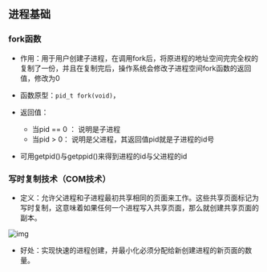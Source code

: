 ## 进程基础

### fork函数

-   作用：用于用户创建子进程，在调用fork后，将原进程的地址空间完完全权的复制了一份，并且在复制完后，操作系统会修改子进程空间fork函数的返回值，修改为0
-   函数原型：`pid_t fork(void)`，
-   返回值：
    -   当pid == 0 ： 说明是子进程
    -   当pid > 0： 说明是父进程，其返回值pid就是子进程的id号

-   可用getpid()与getppid()来得到进程的id与父进程的id

### 写时复制技术（COM技术）

-   定义：允许父进程和子进程最初共享相同的页面来工作。这些共享页面标记为写时复制，这意味着如果任何一个进程写入共享页面，那么就创建共享页面的副本。

![img](..\..\pictures\2-1Q10Q45045312.gif)

-   好处：实现快速的进程创建，并最小化必须分配给新创建进程的新页面的数量。

